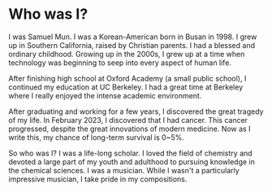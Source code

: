 # Who was I?
I was Samuel Mun. I was a Korean-American born in Busan in 1998. I grew up in Southern California, raised by Christian parents. I had a blessed and ordinary childhood. Growing up in the 2000s, I grew up at a time when technology was beginning to seep into every aspect of human life.

After finishing high school at Oxford Academy (a small public school), I continued my education at UC Berkeley. I had a great time at Berkeley where I really enjoyed the intense academic environment.

After graduating and working for a few years, I discovered the great tragedy of my life. In February 2023, I discovered that I had cancer. This cancer progressed, despite the great innovations of modern medicine. Now as I write this, my chance of long-term survival is 0~5%.

So who was I? I was a life-long scholar. I loved the field of chemistry and devoted a large part of my youth and adulthood to pursuing knowledge in the chemical sciences. I was a musician. While I wasn't a particularly impressive musician, I take pride in my compositions.
